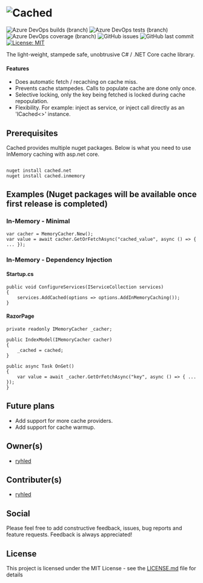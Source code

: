 # ![Cached](https://github.com/ryhled/cached/blob/master/logo.png?raw=true)

![Azure DevOps builds (branch)](https://img.shields.io/azure-devops/build/ryhled/79d73c90-2ec7-4406-b466-b14dd3a54f24/3/master)
![Azure DevOps tests (branch)](https://img.shields.io/azure-devops/tests/ryhled/cached/3/master)
![Azure DevOps coverage (branch)](https://img.shields.io/azure-devops/coverage/ryhled/cached/3/master)
![GitHub issues](https://img.shields.io/github/issues/ryhled/cached)
![GitHub last commit](https://img.shields.io/github/last-commit/ryhled/cached)
[![License: MIT](https://img.shields.io/badge/License-MIT-yellow.svg)](https://github.com/ryhled/cached/blob/master/LICENSE.md)

The light-weight, stampede safe, unobtrusive C# / .NET Core cache library.

#### Features

- Does automatic fetch / recaching on cache miss.
- Prevents cache stampedes. Calls to populate cache are done only once.
- Selective locking, only the key being fetched is locked during cache repopulation.
- Flexibility. For example: inject as service, or inject call directly as an 'ICached<>' instance.

## Prerequisites

Cached provides multiple nuget packages. Below is what you need to use InMemory caching with asp.net core.

```

nuget install cached.net
nuget install cached.inmemory

```

## Examples (Nuget packages will be available once first release is completed)

### In-Memory - Minimal

```
var cacher = MemoryCacher.New();
var value = await cacher.GetOrFetchAsync("cached_value", async () => { ... });
```

### In-Memory - Dependency Injection

#### Startup.cs

```
public void ConfigureServices(IServiceCollection services)
{
    services.AddCached(options => options.AddInMemoryCaching());
}
```

#### RazorPage

```
private readonly IMemoryCacher _cacher;

public IndexModel(IMemoryCacher cacher)
{
    _cached = cached;
}

public async Task OnGet()
{
    var value = await _cacher.GetOrFetchAsync("key", async () => { ... });
}
```

## Future plans

- Add support for more cache providers.
- Add support for cache warmup.

## Owner(s)

- [ryhled](https://github.com/ryhled)

## Contributer(s)

- [ryhled](https://github.com/ryhled)

## Social

Please feel free to add constructive feedback, issues, bug reports and feature requests. Feedback is always appreciated!

## License

This project is licensed under the MIT License - see the [LICENSE.md](LICENSE.md) file for details
